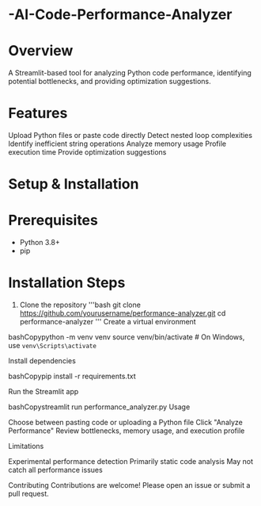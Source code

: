 # -AI-Code-Performance-Analyzer

# Overview

A Streamlit-based tool for analyzing Python code performance, identifying potential bottlenecks, and providing optimization suggestions.

# Features

Upload Python files or paste code directly
Detect nested loop complexities
Identify inefficient string operations
Analyze memory usage
Profile execution time
Provide optimization suggestions

# Setup & Installation

# Prerequisites

* Python 3.8+
* pip

# Installation Steps

1. Clone the repository
'''bash
git clone https://github.com/yourusername/performance-analyzer.git
cd performance-analyzer
'''
Create a virtual environment

bashCopypython -m venv venv
source venv/bin/activate  # On Windows, use `venv\Scripts\activate`

Install dependencies

bashCopypip install -r requirements.txt

Run the Streamlit app

bashCopystreamlit run performance_analyzer.py
Usage

Choose between pasting code or uploading a Python file
Click "Analyze Performance"
Review bottlenecks, memory usage, and execution profile

Limitations

Experimental performance detection
Primarily static code analysis
May not catch all performance issues

Contributing
Contributions are welcome! Please open an issue or submit a pull request.
